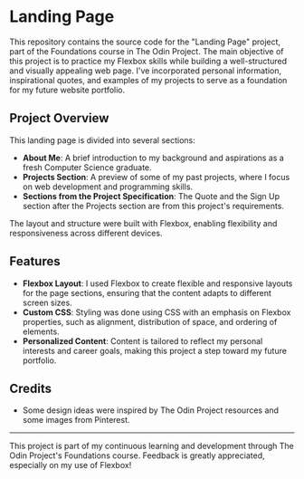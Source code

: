 # Landing Page

This repository contains the source code for the "Landing Page" project, part of the Foundations course in The Odin Project. The main objective of this project is to practice my Flexbox skills while building a well-structured and visually appealing web page. I've incorporated personal information, inspirational quotes, and examples of my projects to serve as a foundation for my future website portfolio.

## Project Overview

This landing page is divided into several sections:
- **About Me**: A brief introduction to my background and aspirations as a fresh Computer Science graduate.
- **Projects Section**: A preview of some of my past projects, where I focus on web development and programming skills.
- **Sections from the Project Specification**: The Quote and the Sign Up section after the Projects section are from this project's requirements.

The layout and structure were built with Flexbox, enabling flexibility and responsiveness across different devices.

## Features

- **Flexbox Layout**: I used Flexbox to create flexible and responsive layouts for the page sections, ensuring that the content adapts to different screen sizes.
- **Custom CSS**: Styling was done using CSS with an emphasis on Flexbox properties, such as alignment, distribution of space, and ordering of elements.
- **Personalized Content**: Content is tailored to reflect my personal interests and career goals, making this project a step toward my future portfolio.

## Credits

- Some design ideas were inspired by The Odin Project resources and some images from Pinterest.

---

This project is part of my continuous learning and development through The Odin Project's Foundations course. Feedback is greatly appreciated, especially on my use of Flexbox!
